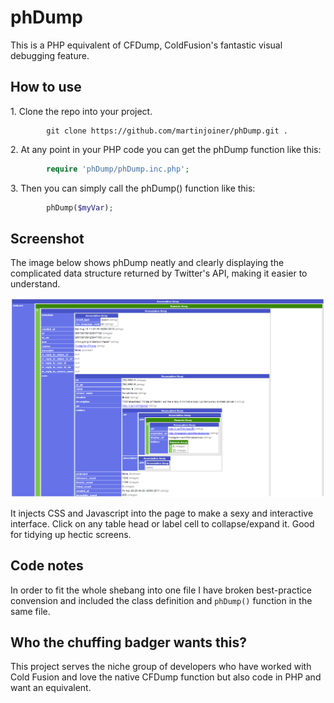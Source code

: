 phDump
======

This is a PHP equivalent of CFDump, ColdFusion's fantastic visual debugging feature.

## How to use

1\.  Clone the repo into your project. 
``` 
        git clone https://github.com/martinjoiner/phDump.git .
```

2\.  At any point in your PHP code you can get the phDump function like this:
```php
        require 'phDump/phDump.inc.php';
```

3\.  Then you can simply call the phDump() function like this:
```php
        phDump($myVar);
```

## Screenshot

The image below shows phDump neatly and clearly displaying the complicated data structure returned by Twitter's API, making it easier to understand.

![phDump being used to debug Twitter API data](/docs/phDump-Twitter-Data.png)

It injects CSS and Javascript into the page to make a sexy and interactive interface. Click on any table head or label cell to collapse/expand it. Good for tidying up hectic screens.

## Code notes

In order to fit the whole shebang into one file I have broken best-practice convension and included the class definition and `phDump()` function in the same file.  

## Who the chuffing badger wants this?

This project serves the niche group of developers who have worked with Cold Fusion and love the native CFDump function but also code in PHP and want an equivalent. 
